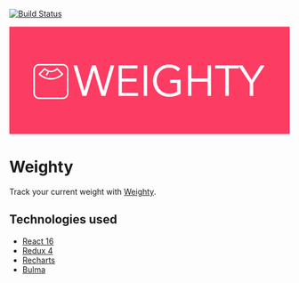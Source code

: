 [![Build Status](https://travis-ci.org/glemmal/weighty.svg?branch=master)](https://travis-ci.org/glemmal/weighty)

![weighty](https://raw.githubusercontent.com/glemmal/weighty/master/logo.png)

# Weighty
Track your current weight with [Weighty](http://weighty.surge.sh/).

## Technologies used
- [React 16](https://github.com/facebook/react)
- [Redux 4](https://github.com/reduxjs/redux)
- [Recharts](http://recharts.org)
- [Bulma](https://bulma.io/) 
